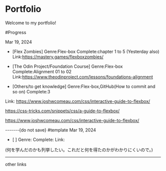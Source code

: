 # Portfolio
Welcome to my portfolio!

#Progress

Mar 19, 2024

- [Flex Zombies]
Genre:Flex-box
Complete:chapter 1 to 5 (Yesterday also)
Link:https://mastery.games/flexboxzombies/

- [The Odin Project/Foundation Course]
Genre:Flex-box
Complete:Alignment 01 to 02
Link:https://www.theodinproject.com/lessons/foundations-alignment

- [Others/to get knowledge]
Genre:Flex-box,GitHub(How to commit and so on)
Complete:3

Link:
https://www.joshwcomeau.com/css/interactive-guide-to-flexbox/

https://css-tricks.com/snippets/css/a-guide-to-flexbox/

https://www.joshwcomeau.com/css/interactive-guide-to-flexbox/










-------{do not save}
#template
Mar 19, 2024
- [ ]
Genre:
Complete:
Link:

(何を学んだのかも列挙したい。これだと何を得たのかがわかりにくいので。)

-------
other links